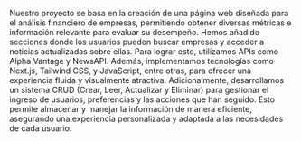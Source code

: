 Nuestro proyecto se basa en la creación de una página web diseñada para el análisis financiero de empresas, permitiendo obtener diversas métricas e información relevante para evaluar su desempeño. Hemos añadido secciones donde los usuarios pueden buscar empresas y acceder a noticias actualizadas sobre ellas. Para lograr esto, utilizamos APIs como Alpha Vantage y NewsAPI. Además, implementamos tecnologías como Next.js, Tailwind CSS, y JavaScript, entre otras, para ofrecer una experiencia fluida y visualmente atractiva. Adicionalmente, desarrollamos un sistema CRUD (Crear, Leer, Actualizar y Eliminar) para gestionar el ingreso de usuarios, preferencias y las acciones que han seguido. Esto permite almacenar y manejar la información de manera eficiente, asegurando una experiencia personalizada y adaptada a las necesidades de cada usuario.
